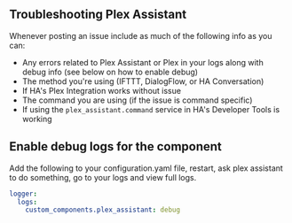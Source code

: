 ## Troubleshooting Plex Assistant

Whenever posting an issue include as much of the following info as you can: 

* Any errors related to Plex Assistant or Plex in your logs along with debug info (see below on how to enable debug)
* The method you're using (IFTTT, DialogFlow, or HA Conversation)
* If HA's Plex Integration works without issue
* The command you are using (if the issue is command specific)
* If using the `plex_assistant.command` service in HA's Developer Tools is working

## Enable debug logs for the component

Add the following to your configuration.yaml file, restart, ask plex assistant to do something, go to your logs and view full logs.

```yaml
logger:
  logs:
    custom_components.plex_assistant: debug
```
